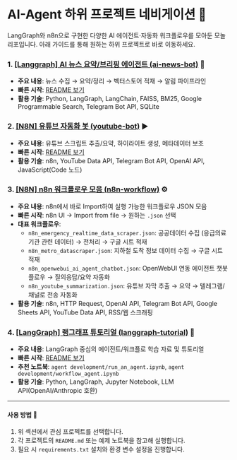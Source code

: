 # AI-Agent 하위 프로젝트 네비게이션 🧭

LangGraph와 n8n으로 구현한 다양한 AI 에이전트·자동화 워크플로우를 모아둔 모놀리포입니다. 아래 가이드를 통해 원하는 하위 프로젝트로 바로 이동하세요.

### 1. [[Langgraph] AI 뉴스 요약/브리핑 에이전트 (ai-news-bot)](ai-news-bot/) 📰
- **주요 내용**: 뉴스 수집 → 요약/정리 → 벡터스토어 적재 → 알림 파이프라인
- **빠른 시작**: [README 보기](ai-news-bot/README.md)
- **활용 기술**: Python, LangGraph, LangChain, FAISS, BM25, Google Programmable Search, Telegram Bot API, SQLite

### 2. [[N8N] 유튜브 자동화 봇 (youtube-bot)](youtube-bot/) ▶️
- **주요 내용**: 유튜브 스크립트 추출/요약, 하이라이트 생성, 메타데이터 보조
- **빠른 시작**: [README 보기](youtube-bot/README.md)
- **활용 기술**: n8n, YouTube Data API, Telegram Bot API, OpenAI API, JavaScript(Code 노드)

### 3. [[N8N] n8n 워크플로우 모음 (n8n-workflow)](n8n-workflow/) ⚙️
- **주요 내용**: n8n에서 바로 Import하여 실행 가능한 워크플로우 JSON 모음
- **빠른 시작**: n8n UI → Import from file → 원하는 `.json` 선택
- **대표 워크플로우**:
  - `n8n_emergency_realtime_data_scraper.json`: 공공데이터 수집 (응급의료기관 관련 데이터) → 전처리 → 구글 시트 적재
  - `n8n_metro_datascraper.json`: 지하철 도착 정보 데이터 수집 → 구글 시트 적재
  - `n8n_openwebui_ai_agent_chatbot.json`: OpenWebUI 연동 에이전트 챗봇 플로우 → 질의응답/요약 자동화
  - `n8n_youtube_summarization.json`: 유튜브 자막 추출 → 요약 → 텔레그램/채널로 전송 자동화
- **활용 기술**: n8n, HTTP Request, OpenAI API, Telegram Bot API, Google Sheets API, YouTube Data API, RSS/웹 스크래핑

### 4. [[LangGraph] 랭그래프 튜토리얼 (langgraph-tutorial)](langgraph-tutorial/) 🧩
- **주요 내용**: LangGraph 중심의 에이전트/워크플로 학습 자료 및 튜토리얼
- **빠른 시작**: [README 보기](langgraph-tutorial/readme.md)
- **추천 노트북**: `agent development/run_an_agent.ipynb`, `agent development/workflow_agent.ipynb`
- **활용 기술**: Python, LangGraph, Jupyter Notebook, LLM API(OpenAI/Anthropic 호환)

---

#### 사용 방법 🚀
1) 위 섹션에서 관심 프로젝트를 선택합니다.
2) 각 프로젝트의 `README.md` 또는 예제 노트북을 참고해 실행합니다.
3) 필요 시 `requirements.txt` 설치와 환경 변수 설정을 진행합니다. 
